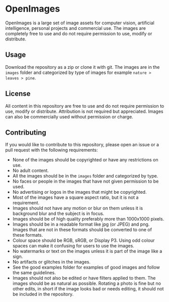 # OpenImages

OpenImages is a large set of image assets for computer vision, artificial intelligence, personal projects and commercial use. The images are completely free to use and do not require permission to use, modify or distribute.

## Usage

Download the repository as a zip or clone it with git. The images are in the `images` folder and categorized by type of images for example `nature > leaves > pine`.

## License

All content in this repository are free to use and do not require permission to use, modify or distribute. Attribution is not required but appreciated. Images can also be commercially used without permission or charge.

## Contributing

If you would like to contribute to this repository, please open an issue or a pull request with the following requirements:
- None of the images should be copyrighted or have any restrictions on use.
- No adult content.
- All the images should be in the `images` folder and categorized by type.
- No faces or people in the images that have not given permission to be used.
- No advertising or logos in the images that might be copyrighted.
- Most of the images have a square aspect ratio, but it is not a requirement.
- Images should not have any motion or blur on them unless it is background blur and the subject is in focus.
- Images should be of high quality preferably more than 1000x1000 pixels.
- Images should be in a readable format like jpg (or JPEG) and png. Images that are not in these formats should be converted to one of these formats.
- Colour space should be RGB, sRGB, or Display P3. Using odd colour spaces can make it confusing for users to use the images.
- No watermarks or text on the images unless it is part of the image like a sign.
- No artifacts or glitches in the images.
- See the good examples folder for examples of good images and follow the same guidelines.
- Images should not also be edited or have filters applied to them. The images should be as natural as possible. Rotating a photo is fine but no other edits, in short if the image looks bad or needs editing, it should not be included in the repository.
